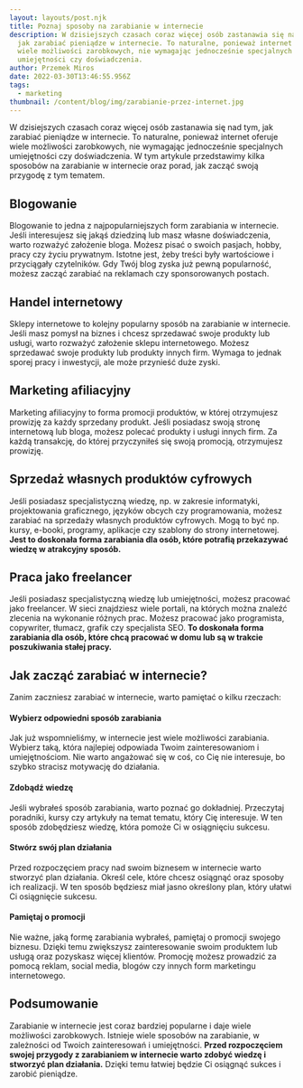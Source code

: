 ```yaml
---
layout: layouts/post.njk
title: Poznaj sposoby na zarabianie w internecie
description: W dzisiejszych czasach coraz więcej osób zastanawia się nad tym,
  jak zarabiać pieniądze w internecie. To naturalne, ponieważ internet oferuje
  wiele możliwości zarobkowych, nie wymagając jednocześnie specjalnych
  umiejętności czy doświadczenia.
author: Przemek Miros
date: 2022-03-30T13:46:55.956Z
tags:
  - marketing
thumbnail: /content/blog/img/zarabianie-przez-internet.jpg
---
```

W dzisiejszych czasach coraz więcej osób zastanawia się nad tym, jak zarabiać pieniądze w internecie. To naturalne, ponieważ internet oferuje wiele możliwości zarobkowych, nie wymagając jednocześnie specjalnych umiejętności czy doświadczenia. W tym artykule przedstawimy kilka sposobów na zarabianie w internecie oraz porad, jak zacząć swoją przygodę z tym tematem.

## Blogowanie

Blogowanie to jedna z najpopularniejszych form zarabiania w internecie. Jeśli interesujesz się jakąś dziedziną lub masz własne doświadczenia, warto rozważyć założenie bloga. Możesz pisać o swoich pasjach, hobby, pracy czy życiu prywatnym. Istotne jest, żeby treści były wartościowe i przyciągały czytelników. Gdy Twój blog zyska już pewną popularność, możesz zacząć zarabiać na reklamach czy sponsorowanych postach.

## Handel internetowy

Sklepy internetowe to kolejny popularny sposób na zarabianie w internecie. Jeśli masz pomysł na biznes i chcesz sprzedawać swoje produkty lub usługi, warto rozważyć założenie sklepu internetowego. Możesz sprzedawać swoje produkty lub produkty innych firm. Wymaga to jednak sporej pracy i inwestycji, ale może przynieść duże zyski.

## Marketing afiliacyjny

Marketing afiliacyjny to forma promocji produktów, w której otrzymujesz prowizję za każdy sprzedany produkt. Jeśli posiadasz swoją stronę internetową lub bloga, możesz polecać produkty i usługi innych firm. Za każdą transakcję, do której przyczyniłeś się swoją promocją, otrzymujesz prowizję.

## Sprzedaż własnych produktów cyfrowych

Jeśli posiadasz specjalistyczną wiedzę, np. w zakresie informatyki, projektowania graficznego, języków obcych czy programowania, możesz zarabiać na sprzedaży własnych produktów cyfrowych. Mogą to być np. kursy, e-booki, programy, aplikacje czy szablony do strony internetowej. **Jest to doskonała forma zarabiania dla osób, które potrafią przekazywać wiedzę w atrakcyjny sposób.**

## Praca jako freelancer

Jeśli posiadasz specjalistyczną wiedzę lub umiejętności, możesz pracować jako freelancer. W sieci znajdziesz wiele portali, na których można znaleźć zlecenia na wykonanie różnych prac. Możesz pracować jako programista, copywriter, tłumacz, grafik czy specjalista SEO. **To doskonała forma zarabiania dla osób, które chcą pracować w domu lub są w trakcie poszukiwania stałej pracy.**

## Jak zacząć zarabiać w internecie?

Zanim zaczniesz zarabiać w internecie, warto pamiętać o kilku rzeczach:

#### Wybierz odpowiedni sposób zarabiania

Jak już wspomnieliśmy, w internecie jest wiele możliwości zarabiania. Wybierz taką, która najlepiej odpowiada Twoim zainteresowaniom i umiejętnościom. Nie warto angażować się w coś, co Cię nie interesuje, bo szybko stracisz motywację do działania.

#### Zdobądź wiedzę

Jeśli wybrałeś sposób zarabiania, warto poznać go dokładniej. Przeczytaj poradniki, kursy czy artykuły na temat tematu, który Cię interesuje. W ten sposób zdobędziesz wiedzę, która pomoże Ci w osiągnięciu sukcesu.

#### Stwórz swój plan działania

Przed rozpoczęciem pracy nad swoim biznesem w internecie warto stworzyć plan działania. Określ cele, które chcesz osiągnąć oraz sposoby ich realizacji. W ten sposób będziesz miał jasno określony plan, który ułatwi Ci osiągnięcie sukcesu.

#### Pamiętaj o promocji

Nie ważne, jaką formę zarabiania wybrałeś, pamiętaj o promocji swojego biznesu. Dzięki temu zwiększysz zainteresowanie swoim produktem lub usługą oraz pozyskasz więcej klientów. Promocję możesz prowadzić za pomocą reklam, social media, blogów czy innych form marketingu internetowego.

## Podsumowanie

Zarabianie w internecie jest coraz bardziej popularne i daje wiele możliwości zarobkowych. Istnieje wiele sposobów na zarabianie, w zależności od Twoich zainteresowań i umiejętności. **Przed rozpoczęciem swojej przygody z zarabianiem w internecie warto zdobyć wiedzę i stworzyć plan działania.** Dzięki temu łatwiej będzie Ci osiągnąć sukces i zarobić pieniądze.